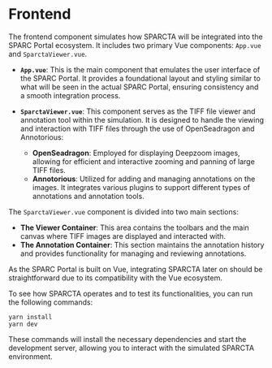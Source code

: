 # Frontend

The frontend component simulates how SPARCTA will be integrated into the SPARC Portal ecosystem. It includes two primary Vue components: `App.vue` and `SparctaViewer.vue`.

- **`App.vue`**: This is the main component that emulates the user interface of the SPARC Portal. It provides a foundational layout and styling similar to what will be seen in the actual SPARC Portal, ensuring consistency and a smooth integration process.

- **`SparctaViewer.vue`**: This component serves as the TIFF file viewer and annotation tool within the simulation. It is designed to handle the viewing and interaction with TIFF files through the use of OpenSeadragon and Annotorious:
  - **OpenSeadragon**: Employed for displaying Deepzoom images, allowing for efficient and interactive zooming and panning of large TIFF files.
  - **Annotorious**: Utilized for adding and managing annotations on the images. It integrates various plugins to support different types of annotations and annotation tools.

The `SparctaViewer.vue` component is divided into two main sections:
- **The Viewer Container**: This area contains the toolbars and the main canvas where TIFF images are displayed and interacted with.
- **The Annotation Container**: This section maintains the annotation history and provides functionality for managing and reviewing annotations.

As the SPARC Portal is built on Vue, integrating SPARCTA later on should be straightforward due to its compatibility with the Vue ecosystem.

To see how SPARCTA operates and to test its functionalities, you can run the following commands:

```
yarn install
yarn dev
```

These commands will install the necessary dependencies and start the development server, allowing you to interact with the simulated SPARCTA environment.